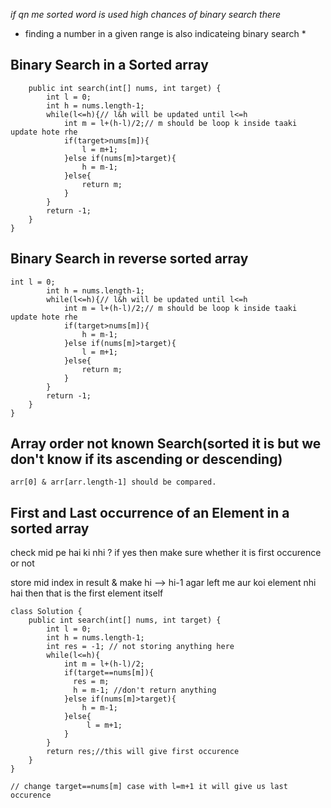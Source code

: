 *if qn me sorted word is used high chances of binary search there*
* finding a number in a given range is also indicateing binary search *

## Binary Search in a Sorted array
```class Solution {
    public int search(int[] nums, int target) {
        int l = 0;
        int h = nums.length-1;
        while(l<=h){// l&h will be updated until l<=h
            int m = l+(h-l)/2;// m should be loop k inside taaki update hote rhe
            if(target>nums[m]){
                l = m+1;
            }else if(nums[m]>target){
                h = m-1;
            }else{
                return m;
            }
        } 
        return -1;
    }
}
```
## Binary Search in reverse sorted array
```
int l = 0;
        int h = nums.length-1;
        while(l<=h){// l&h will be updated until l<=h
            int m = l+(h-l)/2;// m should be loop k inside taaki update hote rhe
            if(target>nums[m]){
                h = m-1;
            }else if(nums[m]>target){
                l = m+1;
            }else{
                return m;
            }
        } 
        return -1;
    }
}
```
## Array order not known Search(sorted it is but we don't know if its ascending or descending)

```
arr[0] & arr[arr.length-1] should be compared.
```
## First and Last occurrence of an Element in a sorted array

check mid pe hai ki nhi ?
if yes then make sure whether it is first occurence or not

store mid index in result & make hi --> hi-1
agar left me aur koi element nhi hai then that is the first element itself

```
class Solution {
    public int search(int[] nums, int target) {
        int l = 0;
        int h = nums.length-1;
        int res = -1; // not storing anything here
        while(l<=h){
            int m = l+(h-l)/2;
            if(target==nums[m]){
              res = m;
              h = m-1; //don't return anything
            }else if(nums[m]>target){
                h = m-1;
            }else{
                 l = m+1;
            }
        } 
        return res;//this will give first occurence
    }
}

// change target==nums[m] case with l=m+1 it will give us last occurence
```
## 
